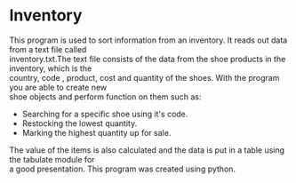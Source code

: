 # Inventory

This program is used to sort information from an inventory. It reads out data from a text file called  
inventory.txt.The text file consists of the data from the shoe products in the inventory, which is the  
country, code , product, cost and quantity of the shoes. With the program you are able to create new  
shoe objects and perform function on them such as:
* Searching for a specific shoe using it's code.
* Restocking the lowest quantity.
* Marking the highest quantity up for sale.

The value of the items is also calculated and the data is put in a table using the tabulate module for  
a good presentation. This program was created using python.



